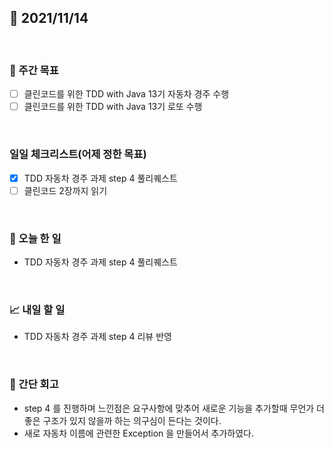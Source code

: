 ## 📅 2021/11/14

<br/>

### 🏹 주간 목표

- [ ] 클린코드를 위한 TDD with Java 13기 자동차 경주 수행
- [ ] 클린코드를 위한 TDD with Java 13기 로또 수행

<br/>

### 일일 체크리스트(어제 정한 목표)

- [x] TDD 자동차 경주 과제 step 4 풀리퀘스트
- [ ] 클린코드 2장까지 읽기

<br/>

### 💯 오늘 한 일

- TDD 자동차 경주 과제 step 4 풀리퀘스트

<br/>

### 📈 내일 할 일

- TDD 자동차 경주 과제 step 4 리뷰 반영

<br/>

### 🧐 간단 회고

- step 4 를 진행하며 느낀점은 요구사항에 맞추어 새로운 기능을 추가할때 무언가 더 좋은 구조가 있지 않을까 하는 의구심이 든다는 것이다.
- 새로 자동차 이름에 관련한 Exception 을 만들어서 추가하였다.